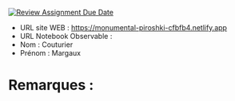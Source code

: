 [![Review Assignment Due Date](https://classroom.github.com/assets/deadline-readme-button-22041afd0340ce965d47ae6ef1cefeee28c7c493a6346c4f15d667ab976d596c.svg)](https://classroom.github.com/a/gSiCmYxP)
- URL site WEB : https://monumental-piroshki-cfbfb4.netlify.app 
- URL Notebook Observable :
- Nom : Couturier
- Prénom : Margaux

# Remarques :
